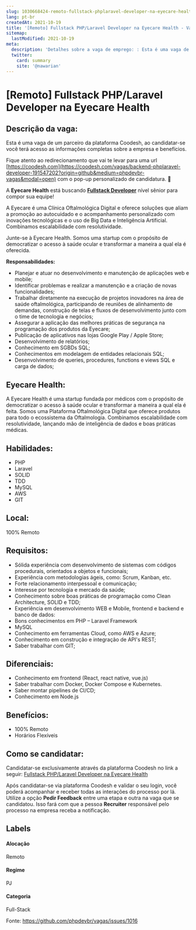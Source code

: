 ```yaml
---
slug: 1030668424-remoto-fullstack-phplaravel-developer-na-eyecare-health
lang: pt-br
createdAt: 2021-10-19
title: '[Remoto] Fullstack PHP/Laravel Developer na Eyecare Health - Vaga de Emprego'
sitemap:
  lastModified: 2021-10-19
meta:
  description: 'Detalhes sobre a vaga de emprego: : Esta é uma vaga de um parceiro da plataforma Coodesh, ao candidatar-se você terá acesso as informações completas sobre a empresa e benefícios.  Fique atento ao redirecionamento que vai te levar para uma url [https://coodesh.com](https://coodesh.com/vagas/backend-phplaravel-developer-191547202?origin=github&medium=phpdevbr-vagas&modal=open) com o pop-up personalizado de candidatura. 👋 <p>A <strong>Eyecare Health</strong> está buscando <strong><ins>Fullstack Developer</ins></strong> nível sênior para compor sua equipe!</p> <p>A Eyecare é uma Clínica Oftalmológica Digital e oferece soluções que aliam a promoção ao autocuidado e o acompanhamento personalizado com inovações tecnológicas e o uso de Big Data e Inteligência Artificial. Combinamos escalabilidade com resolutividade.&nbsp;</p> <p>Junte-se à Eyecare Health. Somos uma startup com o propósito de democratizar o acesso à saúde ocular e transformar a maneira a qual ela é oferecida.</p> <p><strong>Responsabilidades:</strong></p> <ul> <li>Planejar e atuar no desenvolvimento e manutenção de aplicações web e mobile;&nbsp;</li> <li>Identificar problemas e realizar a manutenção e a criação de novas funcionalidades;</li> <li>Trabalhar diretamente na execução de projetos inovadores na área de saúde oftalmológica, participando de reuniões de alinhamento de demandas, construção de telas e fluxos de desenvolvimento junto com o time de tecnologia e negócios;</li> <li>Assegurar a aplicação das melhores práticas de segurança na programação dos produtos da Eyecare;</li> <li>Publicação de aplicativos nas lojas Google Play / Apple Store;&nbsp;</li> <li>Desenvolvimento de relatórios;</li> <li>Conhecimento em SGBDs SQL;</li> <li>Conhecimentos em modelagem de entidades relacionais SQL;</li> <li>Desenvolvimento de queries, procedures, functions e views SQL e carga de dados;</li> </ul> <p></p> <p></p>'
  twitter:
    card: summary
    site: '@nawarian'
---
```


# [Remoto] Fullstack PHP/Laravel Developer na Eyecare Health

## Descrição da vaga: 
Esta é uma vaga de um parceiro da plataforma Coodesh, ao candidatar-se você terá acesso as informações completas sobre a empresa e benefícios.


Fique atento ao redirecionamento que vai te levar para uma url [https://coodesh.com](https://coodesh.com/vagas/backend-phplaravel-developer-191547202?origin=github&medium=phpdevbr-vagas&modal=open) com o pop-up personalizado de candidatura. 👋
<p>A <strong>Eyecare Health</strong> está buscando <strong><ins>Fullstack Developer</ins></strong> nível sênior para compor sua equipe!</p>
<p>A Eyecare é uma Clínica Oftalmológica Digital e oferece soluções que aliam a promoção ao autocuidado e o acompanhamento personalizado com inovações tecnológicas e o uso de Big Data e Inteligência Artificial. Combinamos escalabilidade com resolutividade.&nbsp;</p>
<p>Junte-se à Eyecare Health. Somos uma startup com o propósito de democratizar o acesso à saúde ocular e transformar a maneira a qual ela é oferecida.</p>
<p><strong>Responsabilidades:</strong></p>
<ul>
<li>Planejar e atuar no desenvolvimento e manutenção de aplicações web e mobile;&nbsp;</li>
<li>Identificar problemas e realizar a manutenção e a criação de novas funcionalidades;</li>
<li>Trabalhar diretamente na execução de projetos inovadores na área de saúde oftalmológica, participando de reuniões de alinhamento de demandas, construção de telas e fluxos de desenvolvimento junto com o time de tecnologia e negócios;</li>
<li>Assegurar a aplicação das melhores práticas de segurança na programação dos produtos da Eyecare;</li>
<li>Publicação de aplicativos nas lojas Google Play / Apple Store;&nbsp;</li>
<li>Desenvolvimento de relatórios;</li>
<li>Conhecimento em SGBDs SQL;</li>
<li>Conhecimentos em modelagem de entidades relacionais SQL;</li>
<li>Desenvolvimento de queries, procedures, functions e views SQL e carga de dados;</li>
</ul>
<p></p>
<p></p>

## Eyecare Health: 
 <p>A Eyecare Health é uma startup fundada por médicos com o propósito de democratizar o acesso à saúde ocular e transformar a maneira a qual ela é feita. Somos uma Plataforma Oftalmológica Digital que oferece produtos para todo o ecossistema da Oftalmologia. Combinamos escalabilidade com resolutividade, lançando mão de inteligência de dados e boas práticas médicas.</p>
</p>

 ## Habilidades: 
 - PHP 
- Laravel 
- SOLID 
- TDD 
- MySQL 
- AWS 
- GIT
## Local: 
 100% Remoto
## Requisitos: 
 - Sólida experiência com desenvolvimento de sistemas com códigos procedurais, orientados a objetos e funcionais;  
- Experiência com metodologias ágeis, como: Scrum, Kanban, etc. 
- Forte relacionamento interpessoal e comunicação;  
- Interesse por tecnologia e mercado da saúde; 
- Conhecimento sobre boas práticas de programação como Clean Architecture, SOLID e TDD;  
- Experiência em desenvolvimento WEB e Mobile, frontend e backend e banco de dados:  
- Bons conhecimentos em PHP – Laravel Framework 
- MySQL 
- Conhecimento em ferramentas Cloud, como AWS e Azure; 
- Conhecimento em construção e integração de API's REST;  
- Saber trabalhar com GIT;
## Diferenciais: 
 - Conhecimento em frontend (React, react native, vue.js) 
- Saber trabalhar com Docker, Docker Compose e Kubernetes. 
- Saber montar pipelines de CI/CD;  
- Conhecimento em Node.js
## Benefícios: 
 - 100% Remoto 
- Horários Flexíveis
## Como se candidatar:
Candidatar-se exclusivamente através da plataforma Coodesh no link a seguir: [Fullstack PHP/Laravel Developer na Eyecare Health](https://coodesh.com/vagas/backend-phplaravel-developer-191547202?origin=github&medium=phpdevbr-vagas&modal=open)


Após candidatar-se via plataforma Coodesh e validar o seu login, você poderá acompanhar e receber todas as interações do processo por lá. Utilize a opção **Pedir Feedback** entre uma etapa e outra na vaga que se candidatou. Isso fará com que a pessoa **Recruiter** responsável pelo processo na empresa receba a notificação.
## Labels
#### Alocação
Remoto
#### Regime
PJ
#### Categoria
Full-Stack

Fonte: https://github.com/phpdevbr/vagas/issues/1016